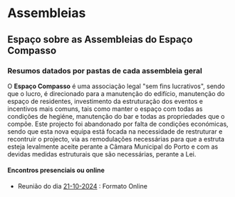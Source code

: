 # Assembleias

## Espaço sobre as Assembleias do Espaço Compasso 

### Resumos datados por pastas de cada assembleia geral

O **Espaço Compasso** é uma associação legal "sem fins lucrativos", sendo que o lucro, é direcionado para a manutenção do edifício, manutenção do espaço de residentes, investimento da estruturação dos eventos e incentivos mais comuns, tais como manter o espaço com todas as condições de hegiéne, manutenção do bar e todas as propriedades que o compõe. Este projecto foi abandonado por falta de condições económicas, sendo que esta nova equipa está focada na necessidade de restruturar e recontruir o projecto, via as remodulações necessárias para que a estruta esteja levalmente aceite perante a Câmara Municipal do Porto e com as devidas medidas estruturais que são necessárias, perante a Lei. 

#### Encontros presenciais ou online

- Reunião do dia [21-10-2024](https://github.com/EspacoCompasso/Assembleias/tree/main/21-10-2024) : Formato Online

